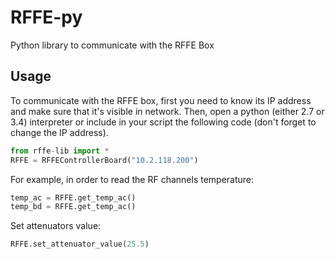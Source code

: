 # RFFE-py

Python library to communicate with the RFFE Box

## Usage

To communicate with the RFFE box, first you need to know its IP address and make sure that it's visible in network.
Then, open a python (either 2.7 or 3.4) interpreter or include in your script the following code (don't forget to change the IP address).

```python
from rffe-lib import *
RFFE = RFFEControllerBoard("10.2.118.200")
```

For example, in order to read the RF channels temperature:

```python
temp_ac = RFFE.get_temp_ac()
temp_bd = RFFE.get_temp_ac()
```

Set attenuators value:

```python
RFFE.set_attenuator_value(25.5)
```
